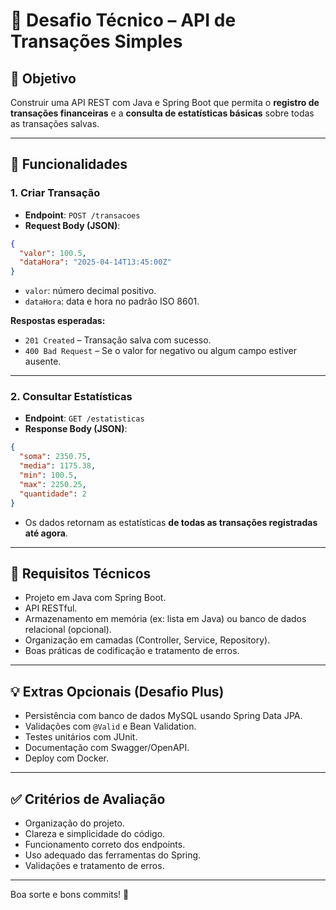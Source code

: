 
# 🚀 Desafio Técnico – API de Transações Simples

## 🧾 Objetivo

Construir uma API REST com Java e Spring Boot que permita o **registro de transações financeiras** e a **consulta de estatísticas básicas** sobre todas as transações salvas.

---

## 📌 Funcionalidades

### 1. Criar Transação

- **Endpoint**: `POST /transacoes`
- **Request Body (JSON)**:
```json
{
  "valor": 100.5,
  "dataHora": "2025-04-14T13:45:00Z"
}
```

- `valor`: número decimal positivo.
- `dataHora`: data e hora no padrão ISO 8601.

**Respostas esperadas:**

- `201 Created` – Transação salva com sucesso.
- `400 Bad Request` – Se o valor for negativo ou algum campo estiver ausente.

---

### 2. Consultar Estatísticas

- **Endpoint**: `GET /estatisticas`
- **Response Body (JSON)**:
```json
{
  "soma": 2350.75,
  "media": 1175.38,
  "min": 100.5,
  "max": 2250.25,
  "quantidade": 2
}
```

- Os dados retornam as estatísticas **de todas as transações registradas até agora**.

---

## 🎯 Requisitos Técnicos

- Projeto em Java com Spring Boot.
- API RESTful.
- Armazenamento em memória (ex: lista em Java) ou banco de dados relacional (opcional).
- Organização em camadas (Controller, Service, Repository).
- Boas práticas de codificação e tratamento de erros.

---

## 💡 Extras Opcionais (Desafio Plus)

- Persistência com banco de dados MySQL usando Spring Data JPA.
- Validações com `@Valid` e Bean Validation.
- Testes unitários com JUnit.
- Documentação com Swagger/OpenAPI.
- Deploy com Docker.

---

## ✅ Critérios de Avaliação

- Organização do projeto.
- Clareza e simplicidade do código.
- Funcionamento correto dos endpoints.
- Uso adequado das ferramentas do Spring.
- Validações e tratamento de erros.

---

Boa sorte e bons commits! 🚀
